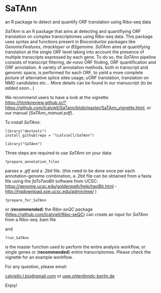 # SaTAnn
an R package to detect and quantify ORF translation using Ribo-seq data

*SaTAnn* is an R package that aims at detecting and quantifiying ORF translation on complex transcriptomes using Ribo-seq data.
This package uses syntax and functions present in Bioconductor packages like *GenomicFeatures*, *rtracklayer* or *BSgenome*. 
*SaTAnn* aims at quantifying translation at the single ORF level taking into account the presence of multiple transcripts expressed by each gene.
To do so, the *SaTAnn* pipeline consists of transcript filtering, *de-novo* ORF finding, ORF quantification and ORF annotation.
A variety of annotation methods, both in transcript and genomic space, is performed for each ORF, to yield a more complete picture of alternative splice sites usage, uORF translation, translation on NMD candidates etc...
More details can be found in our manuscript (*to be added soon...*)

We recommend users to have a look at the vignette: https://htmlpreview.github.io/?https://github.com/lcalviell/SaTann/blob/master/SaTAnn_vignette.html, or our manual (*SaTAnn_manual.pdf*).


To install *SaTAnn*:

```
library("devtools")
install_github(repo = "lcalviell/SaTAnn")

library("SaTAnn")

```

Three steps are required to use *SaTAnn* on your data:
```
?prepare_annotation_files
```
parses a *.gtf* and a *.2bit* file. (this need to be done once per each annotation-genome combination, a .2bit file can be obtained from a fasta file using the *faToTwoBit* software from UCSC: https://genome.ucsc.edu/goldenpath/help/twoBit.html - http://hgdownload.soe.ucsc.edu/admin/exe/ )


```
?prepare_for_SaTAnn
```
or (**recommended**) the *Ribo-seQC* package (https://github.com/lcalviell/Ribo-seQC) can create an input for *SaTAnn* from a Ribo-seq .bam file


and
```
?run_SaTAnn
```

is the master function used to perform the entire analysis workflow, or single genes or (**recommended**) entire transcriptomes.
Please check the vignette for an example workflow.


For any question, please email:

calviello.l.bio@gmail.com or uwe.ohler@mdc-berlin.de


Enjoy!


